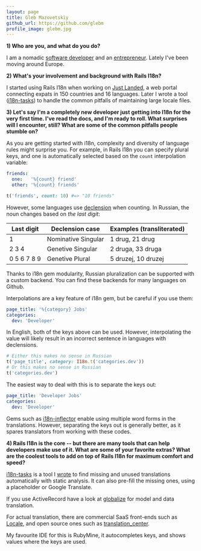 ```yaml
---
layout: page
title: Gleb Mazovetskiy
github_url: https://github.com/glebm
profile_image: glebm.jpg
---
```


**1) Who are you, and what do you do?**

I am a nomadic [software developer](https://github.com/glebm) and an [entrepreneur](https://www.linkedin.com/in/glebm). Lately I've been moving around Europe.

**2) What's your involvement and background with Rails I18n?**

I started using Rails I18n when working on [Just Landed](http://www.justlanded.com/), a web portal connecting expats in 150 countries and 16 languages. Later I wrote a tool ([i18n-tasks][i18n-tasks]) to handle the common pitfalls of maintaining large locale files.

**3) Let's say I'm a completely new developer just getting into I18n for the very first time. I've read the docs, and I'm ready to roll. What surprises will I encounter, still? What are some of the common pitfalls people stumble on?**

As you are getting started with i18n, complexity and diversity of language rules might surprise you. For example, in Rails I18n you can specify plural keys, and one is automatically selected based on the `count` interpolation variable:

```yaml
friends:
  one:   '%{count} friend'
  other: '%{count} friends'
```

```rb
t('friends', count: 10) #=> "10 friends"
```

However, some languages use [declension](http://en.wikipedia.org/wiki/Declension) when counting. In Russian, the noun changes based on *the last digit*:

| Last digit       | Declension case     | Examples (transliterated) |
|------------------|---------------------|---------------------------|
| 1                | Nominative Singular | 1 drug, 21 drug           |
| 2 3 4            | Genetive Singular   | 2 druga, 33 druga         | 
| 0 5 6 7 8 9      | Genetive Plural     | 5 druzej, 10 druzej       |

Thanks to i18n gem modularity, Russian pluralization can be supported with a custom backend. You can find these backends for many languages on Github.

Interpolations are a key feature of i18n gem, but be careful if you use them: 

```yaml
page_title: '%{category} Jobs'
categories:
  dev: 'Developer'
```

In English, both of the keys above can be used. However, interpolating the value will likely result in an incorrect sentence in languages with declensions. 

```rb
# Either this makes no sense in Russian
t('page_title', category: I18n.t('categories.dev'))
# Or this makes no sense in Russian
t('categories.dev')
```

The easiest way to deal with this is to separate the keys out:

```yaml
page_title: 'Developer Jobs'
categories:
  dev: 'Developer'
```

Gems such as [i18n-inflector][i18n-inflector] enable using multiple word forms in the translations. However, separating the keys out is generally better, as it spares translators from working with these codes. 

**4) Rails I18n is the core -- but there are many tools that can help developers make use of it. What are some of your favorite extras? What are the coolest tools to add on top of Rails I18n for maximum comfort and speed?**

[i18n-tasks][i18n-tasks] is a tool I [wrote](http://blog.glebm.com/2014/02/27/i18n-made-easier-with-static-analysis.html) to find missing and unused translations automatically with static analysis. It can also pre-fill the missing ones, using a placeholder or Google Translate. 

If you use ActiveRecord have a look at [globalize][globalize] for model and data translation. 

For actual translation, there are commercial SaaS front-ends such as [Locale][localeapp], and open source ones such as [translation_center](https://github.com/badrit/translation_center). 

My favourite IDE for this is RubyMine, it autocompletes keys, and shows values where the keys are used.

[i18n-tasks]: https://github.com/glebm/i18n-tasks
[i18n-inflector]: https://github.com/siefca/i18n-inflector
[localeapp]: https://www.localeapp.com/
[globalize]: https://github.com/globalize/globalize